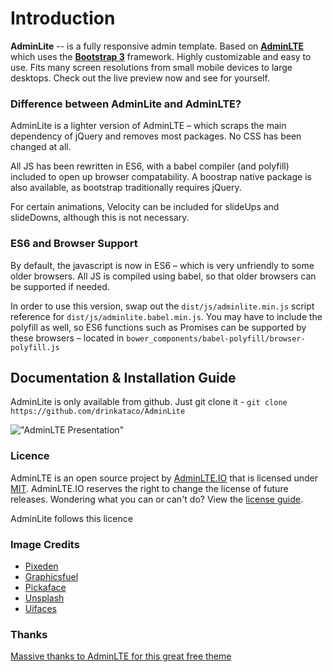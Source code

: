 Introduction
============

**AdminLite** -- is a fully responsive admin template. Based on **[AdminLTE](https://adminlte.io/docs)** which uses the **[Bootstrap 3](https://github.com/twbs/bootstrap)** framework. Highly customizable and easy to use. Fits many screen resolutions from small mobile devices to large desktops. Check out the live preview now and see for yourself.

### Difference between AdminLite and AdminLTE?
AdminLite is a lighter version of AdminLTE – which scraps the main dependency of jQuery and removes most packages. No CSS has been changed at all.

All JS has been rewritten in ES6, with a babel compiler (and polyfill) included to open up browser compatability. A boostrap native package is also available, as bootstrap traditionally requires jQuery.

For certain animations, Velocity can be included for slideUps and slideDowns, although this is not necessary.

### ES6 and Browser Support
By default, the javascript is now in ES6 – which is very unfriendly to some older browsers. All JS is compiled using babel, so that older browsers can be supported if needed.

In order to use this version, swap out the `dist/js/adminlite.min.js` script reference for `dist/js/adminlite.babel.min.js`. You may have to include the polyfill as well, so ES6 functions such as Promises can be supported by these browsers – located in `bower_components/babel-polyfill/browser-polyfill.js`

## Documentation & Installation Guide
AdminLite is only available from github. Just git clone it - `git clone https://github.com/drinkataco/AdminLite`

!["AdminLTE Presentation"](https://adminlte.io/AdminLTE2.png "AdminLTE Presentation")

### Licence
AdminLTE is an open source project by [AdminLTE.IO](https://adminlte.io) that is licensed under [MIT](http://opensource.org/licenses/MIT). AdminLTE.IO
reserves the right to change the license of future releases. Wondering what you can or can't do? View the [license guide](https://adminlte.io/docs/license).

AdminLite follows this licence

### Image Credits
- [Pixeden](http://www.pixeden.com/psd-web-elements/flat-responsive-showcase-psd)
- [Graphicsfuel](http://www.graphicsfuel.com/2013/02/13-high-resolution-blur-backgrounds/)
- [Pickaface](http://pickaface.net/)
- [Unsplash](https://unsplash.com/)
- [Uifaces](http://uifaces.com/)

### Thanks
[Massive thanks to AdminLTE for this great free theme](https://adminlte.io/docs)